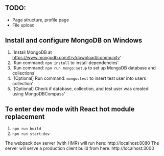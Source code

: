 ## TODO:
* Page structure, profile page
* File upload

## Install and configure MongoDB on Windows
1. 'Install MongoDB at https://www.mongodb.com/try/download/community'
2. 'Run command: `npm install` to install dependencies'
3. 'Run command: `npm run mongo:setup` to set up MongoDB database and collections'
4. '[Optional] Run command: `mongo:test` to insert test user into users collection'
5. '[Optional] Check if database, collection, and test user was created using MongoDBCompass'

## To enter dev mode with React hot module replacement
1. `npm run build`
1. `npm run start:dev`

The webpack dev server (with HMR) will run here: http://localhost:8080
The server will serve a production client build from here: http://localhost:3000